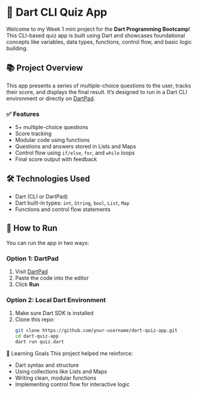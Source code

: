 # 🧠 Dart CLI Quiz App

Welcome to my Week 1 mini project for the **Dart Programming Bootcamp**! This CLI-based quiz app is built using Dart and showcases foundational concepts like variables, data types, functions, control flow, and basic logic building.

## 📚 Project Overview

This app presents a series of multiple-choice questions to the user, tracks their score, and displays the final result. It’s designed to run in a Dart CLI environment or directly on [DartPad](https://dartpad.dev).

### ✅ Features

- 5+ multiple-choice questions
- Score tracking
- Modular code using functions
- Questions and answers stored in Lists and Maps
- Control flow using `if/else`, `for`, and `while` loops
- Final score output with feedback

## 🛠️ Technologies Used

- Dart (CLI or DartPad)
- Dart built-in types: `int`, `String`, `bool`, `List`, `Map`
- Functions and control flow statements

## 🚀 How to Run

You can run the app in two ways:

### Option 1: DartPad

1. Visit [DartPad](https://dartpad.dev)
2. Paste the code into the editor
3. Click **Run**

### Option 2: Local Dart Environment

1. Make sure Dart SDK is installed
2. Clone this repo:
   ```bash
   git clone https://github.com/your-username/dart-quiz-app.git
   cd dart-quiz-app
   dart run quiz.dart

🎯 Learning Goals
This project helped me reinforce:
- Dart syntax and structure
- Using collections like Lists and Maps
- Writing clean, modular functions
- Implementing control flow for interactive logic
  
